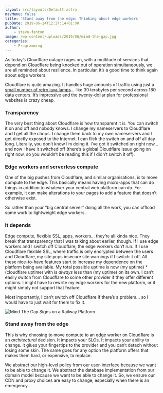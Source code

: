 ```yaml
---
layout: src/layouts/Default.astro
navMenu: false
title: 'Stand away from the edge: Thinking about edge workers'
pubDate: 2019-06-24T12:27:14+01:00
author:
    - steve-fenton
image: /wp-content/uploads/2019/06/mind-the-gap.jpg
categories:
    - Programming
---
```


As today’s Cloudflare outage rages on, with a multitude of services that depend on Cloudflare being knocked out of operation simultaneously, we are all reminded about resilience. In particular, it’s a good time to think again about edge workers.

Cloudflare is quite amazing. It handles huge amounts of traffic using just a [small number of retro lava lamps](https://www.cloudflare.com/learning/ssl/lava-lamp-encryption/)… like 30 terabytes per second across 180 data centers. It’s impressive and the twenty-dollar plan for professional websites is crazy cheap.

### Transparency

The very best thing about Cloudflare is how transparent it is. You can switch it on and off and nobody knows. I change my nameservers to Cloudflare and I get all the chops. I change them back to my own nameservers and I get directly exposed to the Internet. I can flick the switch on and off all day long. Literally, you don’t know I’m doing it. I’ve got it switched on right now… and now I have it switched off (there’s a global Cloudflare issue going on right now, so you wouldn’t be reading this if I didn’t switch it off).

### Edge workers and serverless compute

One of the big pushes from Cloudflare, and similar organisations, is to move compute to the edge. This basically means having micro-apps that can do things in addition to whatever your central web platform can do. For example, it can make alterations to your pages to add a feature that doesn’t otherwise exist.

So rather than your “big central server” doing all the work, you can offload some work to lightweight edge workers.

### It depends

Edge compute, flexible SSL, apps, workers… they’re all kinda nice. They break that transparency that I was talking about earlier, though. If I use edge workers and I switch off Cloudflare, the edge workers don’t run. If I use Cloudflare flexible SSL, where traffic is only encrypted between the users and Cloudflare, my site pops insecure site warnings if I switch it off. All these nice-to-have features start to increase my dependence on the platform being available. My total possible uptime is now (my uptime) \* (cloudflare uptime) with is *always* less than (my uptime) on its own. I can’t easily switch from Cloudflare to some other provider if they offer different options. I might have to rewrite my edge workers for the new platform, or it might simply not support that feature.

Most importantly, I can’t switch off Cloudflare if there’s a problem… so I would have to just wait for them to fix it.

![Mind The Gap Signs on a Railway Platform](https://www.stevefenton.co.uk/wp-content/uploads/2019/06/mind-the-gap.jpg)

### Stand away from the edge

This is why choosing to move compute to an edge worker on Cloudflare is an *architectural* decision. It impacts your SLOs. It impacts your ability to change. It glues your fingertips to the provider and you can’t detach without losing some skin. The same goes for any option the platform offers that makes them hard, or expensive, to replace.

We abstract our high-level policy from our user-interface because we want to be able to change it. We abstract the database implementation from our domain model because we want to be able to change it. So, we ensure our CDN and proxy choices are easy to change, especially when there is an emergency.